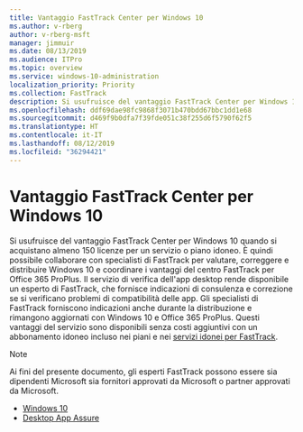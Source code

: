 ```yaml
---
title: Vantaggio FastTrack Center per Windows 10
ms.author: v-rberg
author: v-rberg-msft
manager: jimmuir
ms.date: 08/13/2019
ms.audience: ITPro
ms.topic: overview
ms.service: windows-10-administration
localization_priority: Priority
ms.collection: FastTrack
description: Si usufruisce del vantaggio FastTrack Center per Windows 10 quando si acquistano * almeno* 150 licenze per un servizio o piano idoneo.
ms.openlocfilehash: ddf69dae98fc9868f3071b470bdd67bbc1dd1e68
ms.sourcegitcommit: d469f9b0dfa7f39fde051c38f255d6f5790f62f5
ms.translationtype: HT
ms.contentlocale: it-IT
ms.lasthandoff: 08/12/2019
ms.locfileid: "36294421"
---
```

# <a name="fasttrack-center-benefit-for-windows-10"></a>Vantaggio FastTrack Center per Windows 10

Si usufruisce del vantaggio FastTrack Center per Windows 10 quando si acquistano almeno 150 licenze per un servizio o piano idoneo. È quindi possibile collaborare con specialisti di FastTrack per valutare, correggere e distribuire Windows 10 e coordinare i vantaggi del centro FastTrack per Office 365 ProPlus. Il servizio di verifica dell'app desktop rende disponibile un esperto di FastTrack, che fornisce indicazioni di consulenza e correzione se si verificano problemi di compatibilità delle app.  Gli specialisti di FastTrack forniscono indicazioni anche durante la distribuzione e rimangono aggiornati con Windows 10 e Office 365 ProPlus. Questi vantaggi del servizio sono disponibili senza costi aggiuntivi con un abbonamento idoneo incluso nei piani e nei [servizi idonei per FastTrack](M365-eligible-services-and-plans.md).
  
> [!NOTE]
> Ai fini del presente documento, gli esperti FastTrack possono essere sia dipendenti Microsoft sia fornitori approvati da Microsoft o partner approvati da Microsoft. 
    
- [Windows 10](Win-10-fasttrack-benefit-for-Windows-10.md)
- [Desktop App Assure](Win-10-desktop-app-assure.md)
  

  

 